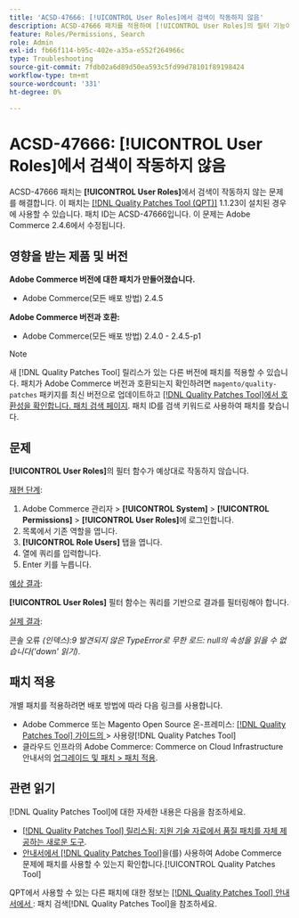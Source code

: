 ```yaml
---
title: 'ACSD-47666: [!UICONTROL User Roles]에서 검색이 작동하지 않음'
description: ACSD-47666 패치를 적용하여 [!UICONTROL User Roles]의 필터 기능이 예상대로 작동하지 않는 Adobe Commerce 문제를 해결합니다.
feature: Roles/Permissions, Search
role: Admin
exl-id: fb66f114-b95c-402e-a35a-e552f264966c
type: Troubleshooting
source-git-commit: 7fdb02a6d89d50ea593c5fd99d78101f89198424
workflow-type: tm+mt
source-wordcount: '331'
ht-degree: 0%

---
```


# ACSD-47666: **[!UICONTROL User Roles]**&#x200B;에서 검색이 작동하지 않음

ACSD-47666 패치는 **[!UICONTROL User Roles]**&#x200B;에서 검색이 작동하지 않는 문제를 해결합니다. 이 패치는 [[!DNL Quality Patches Tool (QPT)]](https://experienceleague.adobe.com/ko/docs/commerce-operations/tools/quality-patches-tool/quality-patches-tool-to-self-serve-quality-patches) 1.1.23이 설치된 경우에 사용할 수 있습니다. 패치 ID는 ACSD-47666입니다. 이 문제는 Adobe Commerce 2.4.6에서 수정됩니다.

## 영향을 받는 제품 및 버전

**Adobe Commerce 버전에 대한 패치가 만들어졌습니다.**

* Adobe Commerce(모든 배포 방법) 2.4.5

**Adobe Commerce 버전과 호환:**

* Adobe Commerce(모든 배포 방법) 2.4.0 - 2.4.5-p1

>[!NOTE]
>
>새 [!DNL Quality Patches Tool] 릴리스가 있는 다른 버전에 패치를 적용할 수 있습니다. 패치가 Adobe Commerce 버전과 호환되는지 확인하려면 `magento/quality-patches` 패키지를 최신 버전으로 업데이트하고 [[!DNL Quality Patches Tool]에서 호환성을 확인합니다. 패치 검색 페이지](https://experienceleague.adobe.com/tools/commerce-quality-patches/index.html?lang=ko). 패치 ID를 검색 키워드로 사용하여 패치를 찾습니다.

## 문제

**[!UICONTROL User Roles]**&#x200B;의 필터 함수가 예상대로 작동하지 않습니다.

<u>재현 단계</u>:

1. Adobe Commerce 관리자 > **[!UICONTROL System]** > **[!UICONTROL Permissions]** > **[!UICONTROL User Roles]**&#x200B;에 로그인합니다.
1. 목록에서 기존 역할을 엽니다.
1. **[!UICONTROL Role Users]** 탭을 엽니다.
1. 열에 쿼리를 입력합니다.
1. Enter 키를 누릅니다.

<u>예상 결과</u>:

**[!UICONTROL User Roles]** 필터 함수는 쿼리를 기반으로 결과를 필터링해야 합니다.

<u>실제 결과</u>:

콘솔 오류 _(인덱스):9 발견되지 않은 TypeError로 무한 로드: null의 속성을 읽을 수 없습니다(&#39;down&#39; 읽기)_.

## 패치 적용

개별 패치를 적용하려면 배포 방법에 따라 다음 링크를 사용합니다.

* Adobe Commerce 또는 Magento Open Source 온-프레미스: [[!DNL Quality Patches Tool]  가이드의 &#x200B;](/help/tools/quality-patches-tool/usage.md)> 사용량[!DNL Quality Patches Tool]
* 클라우드 인프라의 Adobe Commerce: Commerce on Cloud Infrastructure 안내서의 [업그레이드 및 패치 > 패치 적용](https://experienceleague.adobe.com/docs/commerce-cloud-service/user-guide/develop/upgrade/apply-patches.html?lang=ko). 

## 관련 읽기

[!DNL Quality Patches Tool]에 대한 자세한 내용은 다음을 참조하세요.

* [[!DNL Quality Patches Tool] 릴리스됨: 지원 기술 자료에서 품질 패치를 자체 제공하는 새로운 도구](https://experienceleague.adobe.com/ko/docs/commerce-operations/tools/quality-patches-tool/quality-patches-tool-to-self-serve-quality-patches).
* [&#x200B; 안내서에서  [!DNL Quality Patches Tool]](/help/tools/quality-patches-tool/patches-available-in-qpt/check-patch-for-magento-issue-with-magento-quality-patches.md)을(를) 사용하여 Adobe Commerce 문제에 패치를 사용할 수 있는지 확인합니다.[!UICONTROL Quality Patches Tool]


QPT에서 사용할 수 있는 다른 패치에 대한 정보는 [[!DNL Quality Patches Tool] 안내서에서 &#x200B;](https://experienceleague.adobe.com/tools/commerce-quality-patches/index.html?lang=ko): 패치 검색[!DNL Quality Patches Tool]을 참조하세요.

